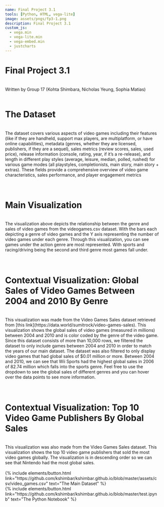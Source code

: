 ```yaml
---
name: Final Project 3.1
tools: [Python, HTML, vega-lite]
image: assets/pngs/fp3-1.png
description: Final Project 3.1
custom_js:
  - vega.min
  - vega-lite.min
  - vega-embed.min
  - justcharts
---
```


# Final Project 3.1 
<br>
Written by Group 17 (Kohta Shimbara, Nicholas Yeung, Sophia Matias)
<br>
<br>

# The Dataset
<br>
The dataset covers various aspects of video games including their features (like if they are handheld, support max players, are multiplatform, or have online capabilities), metadata (genres, whether they are licensed, publishers, if they are a sequel), sales metrics (review scores, sales, used price), release information (console, rating, year, if it’s a re-release), and length in different play styles (average, leisure, median, polled, rushed) for various game modes (all playstyles, completionists, main story, main story + extras). These fields provide a comprehensive overview of video game characteristics, sales performance, and player engagement metrics
<br>
<br>
<br>

<vegachart schema-url="{{ site.baseurl }}/assets/json/fp3-1.json" style="width: 100%"></vegachart>

# Main Visualization
<br>
The visualization above depicts the relationship between the genre and sales of video games from the videogames.csv dataset. With the bars each depicting a genre of video games and the Y axis representing the number of video games under each genre. Through this visualization, you can see games under the action genre are most represented. With sports and racing/driving being the second and third genre most games fall under. 
<br>
<br>
<br>

<vegachart schema-url="{{ site.baseurl }}/assets/json/fp3-1-con1.json" style="width: 100%"></vegachart>
# Contextual Visualization: Global Sales of Video Games Between 2004 and 2010 By Genre
<br>
This visualization was made from the Video Games Sales dataset retrieved from [this link](https://data.world/sumitrock/video-games-sales). This visualization shows the global sales of video games (measured in millions) between 2004 and 2010 and is color coded by the genre of the video game. Since this dataset consists of more than 10,000 rows, we filtered the dataset to only include games between 2004 and 2010 in order to match the years of our main dataset. The dataset was also filtered to only display video games that had global sales of $0.01 million or more. Between 2004 and 2010, we can see that Wii Sports had the highest global sales in 2006 of 82.74 million which falls into the sports genre. Feel free to use the dropdown to see the global sales of different genres and you can hover over the data points to see more information. 

<br>
<br>
<br>

<vegachart schema-url="{{ site.baseurl }}/assets/json/fp3-1-con2.json" style="width: 100%"></vegachart>

# Contextual Visualization: Top 10 Video Game Publishers By Global Sales 
<br>
This visualization was also made from the Video Games Sales dataset. This visualization shows the top 10 video game publishers that sold the most video games globally. The visualization is in descending order so we can see that Nintendo had the most global sales.  

<br>
<br>

<div class="left">
{% include elements/button.html link="https://github.com/kshimbar/kshimbar.github.io/blob/master/assets/csv/video_games.csv" text="The Main Dataset" %}
</div>

<div class="right">
{% include elements/button.html link="https://github.com/kshimbar/kshimbar.github.io/blob/master/test.ipynb" text="The Python Notebook" %}
</div>